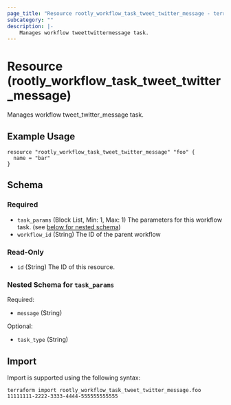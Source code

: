 ```yaml
---
page_title: "Resource rootly_workflow_task_tweet_twitter_message - terraform-provider-rootly"
subcategory: ""
description: |-
    Manages workflow tweettwittermessage task.
---
```


# Resource (rootly_workflow_task_tweet_twitter_message)

Manages workflow tweet_twitter_message task.

## Example Usage

```
resource "rootly_workflow_task_tweet_twitter_message" "foo" {
  name = "bar"
}
```

<!-- schema generated by tfplugindocs -->
## Schema

### Required

- `task_params` (Block List, Min: 1, Max: 1) The parameters for this workflow task. (see [below for nested schema](#nestedblock--task_params))
- `workflow_id` (String) The ID of the parent workflow

### Read-Only

- `id` (String) The ID of this resource.

<a id="nestedblock--task_params"></a>
### Nested Schema for `task_params`

Required:

- `message` (String)

Optional:

- `task_type` (String)

## Import

Import is supported using the following syntax:

```shell
terraform import rootly_workflow_task_tweet_twitter_message.foo 11111111-2222-3333-4444-555555555555
```